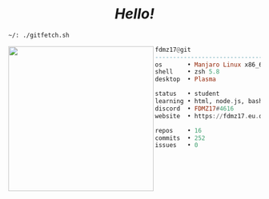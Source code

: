   <h1 align="center">
  <i>Hello!</i>
</h1>


```sh
~/: ./gitfetch.sh
```

<img align="left" src="https://avatars.githubusercontent.com/u/85776604?v=4" width="290" />

```haskell
fdmz17@git
------------------------------
os       • Manjaro Linux x86_64
shell    • zsh 5.8
desktop  • Plasma

status   • student
learning • html, node.js, bash
discord  • FDMZ17#4616
website  • https://fdmz17.eu.org

repos    • 16
commits  • 252
issues   • 0
```
